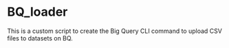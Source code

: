 # BQ_loader
This is a custom script to create the Big Query CLI command to upload CSV files to datasets on BQ.
